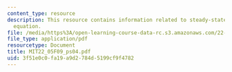 ```yaml
---
content_type: resource
description: This resource contains information related to steady-state neutron transport
  equation.
file: /media/https%3A/open-learning-course-data-rc.s3.amazonaws.com/22-05-neutron-science-and-reactor-physics-fall-2009/3f51e0c0fa19a9d2784d5199cf9f4782_MIT22_05F09_ps04.pdf
file_type: application/pdf
resourcetype: Document
title: MIT22_05F09_ps04.pdf
uid: 3f51e0c0-fa19-a9d2-784d-5199cf9f4782
---
```

